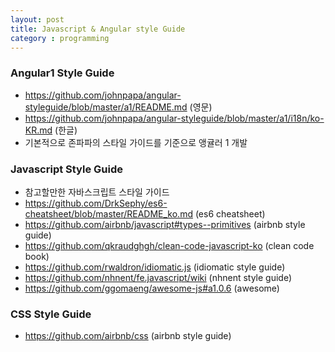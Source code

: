 ```yaml
---
layout: post
title: Javascript & Angular style Guide
category : programming
---
```

### Angular1 Style Guide
- https://github.com/johnpapa/angular-styleguide/blob/master/a1/README.md (영문)
- https://github.com/johnpapa/angular-styleguide/blob/master/a1/i18n/ko-KR.md (한글)
- 기본적으로 존파파의 스타일 가이드를 기준으로 앵귤러 1 개발


### Javascript Style Guide
- 참고할만한 자바스크립트 스타일 가이드
- https://github.com/DrkSephy/es6-cheatsheet/blob/master/README_ko.md (es6 cheatsheet)
- https://github.com/airbnb/javascript#types--primitives (airbnb style guide)
- https://github.com/qkraudghgh/clean-code-javascript-ko (clean code book)
- https://github.com/rwaldron/idiomatic.js (idiomatic style guide)
- https://github.com/nhnent/fe.javascript/wiki (nhnent style guide)
- https://github.com/ggomaeng/awesome-js#a1.0.6 (awesome)

### CSS Style Guide
- https://github.com/airbnb/css (airbnb style guide)

